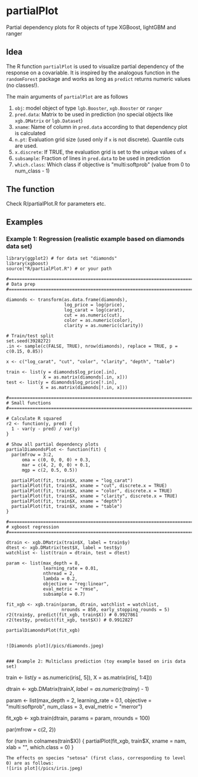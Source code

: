# partialPlot
Partial dependency plots for R objects of type XGBoost, lightGBM and ranger

## Idea
The R function `partialPlot` is used to visualize partial dependency of the response on a covariable. It is inspired by the analogous function in the `randomForest` package and works as long as `predict` returns numeric values (no classes!).

The main arguments of `partialPlot` are as follows
1. `obj`: model object of type `lgb.Booster`, `xgb.Booster` or `ranger`
2. `pred.data`: Matrix to be used in prediction (no special objects like `xgb.DMatrix` or `lgb.Dataset`)
3. `xname`: Name of column in `pred.data` according to that dependency plot is calculated
4. `n.pt`: Evaluation grid size (used only if `x` is not discrete). Quantile cuts are used.
5. `x.discrete`: If TRUE, the evaluation grid is set to the unique values of `x`
6. `subsample`: Fraction of lines in `pred.data` to be used in prediction
7. `which.class`: Which class if objective is "multi:softprob" (value from 0 to num_class - 1)

## The function
Check R/partialPlot.R for parameters etc.

## Examples
### Example 1: Regression (realistic example based on diamonds data set)

```
library(ggplot2) # for data set "diamonds"
library(xgboost)
source("R/partialPlot.R") # or your path

#======================================================================
# Data prep 
#======================================================================

diamonds <- transform(as.data.frame(diamonds),
                      log_price = log(price),
                      log_carat = log(carat),
                      cut = as.numeric(cut),
                      color = as.numeric(color),
                      clarity = as.numeric(clarity))

# Train/test split
set.seed(3928272)
.in <- sample(c(FALSE, TRUE), nrow(diamonds), replace = TRUE, p = c(0.15, 0.85))

x <- c("log_carat", "cut", "color", "clarity", "depth", "table")

train <- list(y = diamonds$log_price[.in],
              X = as.matrix(diamonds[.in, x]))
test <- list(y = diamonds$log_price[!.in],
             X = as.matrix(diamonds[!.in, x]))

#======================================================================
# Small functions
#======================================================================

# Calculate R squared
r2 <- function(y, pred) {
  1 - var(y - pred) / var(y)  
}

# Show all partial dependency plots
partialDiamondsPlot <- function(fit) {
  par(mfrow = 3:2,
      oma = c(0, 0, 0, 0) + 0.3,
      mar = c(4, 2, 0, 0) + 0.1,
      mgp = c(2, 0.5, 0.5))
  
  partialPlot(fit, train$X, xname = "log_carat")
  partialPlot(fit, train$X, xname = "cut", discrete.x = TRUE)
  partialPlot(fit, train$X, xname = "color", discrete.x = TRUE)
  partialPlot(fit, train$X, xname = "clarity", discrete.x = TRUE)
  partialPlot(fit, train$X, xname = "depth")
  partialPlot(fit, train$X, xname = "table")
}

#======================================================================
# xgboost regression
#======================================================================

dtrain <- xgb.DMatrix(train$X, label = train$y)
dtest <- xgb.DMatrix(test$X, label = test$y)
watchlist <- list(train = dtrain, test = dtest)

param <- list(max_depth = 8, 
              learning_rate = 0.01, 
              nthread = 2, 
              lambda = 0.2, 
              objective = "reg:linear", 
              eval_metric = "rmse", 
              subsample = 0.7)

fit_xgb <- xgb.train(param, dtrain, watchlist = watchlist, 
                     nrounds = 850, early_stopping_rounds = 5)
r2(train$y, predict(fit_xgb, train$X)) # 0.9927861
r2(test$y, predict(fit_xgb, test$X)) # 0.9912827

partialDiamondsPlot(fit_xgb)


![Diamonds plot](/pics/diamonds.jpeg)


### Example 2: Multiclass prediction (toy example based on iris data set)

```
train <- list(y = as.numeric(iris[, 5]),
              X = as.matrix(iris[, 1:4]))

dtrain <- xgb.DMatrix(train$X, label = as.numeric(train$y) - 1)

param <- list(max_depth = 2, learning_rate = 0.1, objective = "multi:softprob", 
              num_class = 3, eval_metric = "merror")

fit_xgb <- xgb.train(dtrain, params = param, nrounds = 100)

par(mfrow = c(2, 2))

for (nam in colnames(train$X)) {
  partialPlot(fit_xgb, train$X, xname = nam, xlab = "", which.class = 0)
}

```
The effects on species "setosa" (first class, corresponding to level 0) are as follows:
![iris plot](/pics/iris.jpeg)
